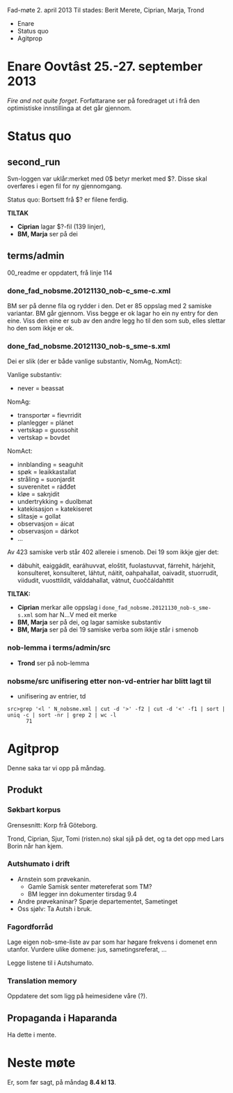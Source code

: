 Fad-møte 2. april 2013
Til stades: Berit Merete, Ciprian, Marja, Trond

* Enare
* Status quo
* Agitprop

#  Enare Oovtâst 25.-27. september 2013

*Fire and not quite forget*. Forfattarane ser på foredraget 
ut i frå den optimistiske innstillinga at det går gjennom.

#  Status quo

##  second_run

Svn-loggen var uklår:merket med 0$ betyr merket med $?. 
Disse skal overføres i egen fil for ny gjennomgang.

Status quo: Bortsett frå $? er filene ferdig.

**TILTAK**
* **Ciprian** lagar $?-fil (139 linjer), 
* **BM, Marja** ser på dei

##  terms/admin

00_readme er oppdatert, frå linje 114

###  done_fad_nobsme.20121130_nob-c_sme-c.xml

BM ser på denne fila og rydder i den.
Det er 85 oppslag med 2 samiske variantar.
BM går gjennom. Viss begge er ok lagar ho ein ny entry for 
den eine. Viss den eine er sub av den andre legg ho til den
som sub, elles slettar ho den som ikkje er ok.

###  done_fad_nobsme.20121130_nob-s_sme-s.xml

Dei er slik (der er både vanlige substantiv, NomAg, NomAct):

Vanlige substantiv:
* never = beassat

NomAg:
* transportør = fievrridit
* planlegger = plánet
* vertskap = guossohit
* vertskap = bovdet

NomAct:
* innblanding = seaguhit
* spøk = leaikkastallat
* stråling = suonjardit
* suverenitet = ráđđet
* kløe = sakŋidit
* undertrykking = duolbmat
* katekisasjon = katekiseret
* slitasje = gollat
* observasjon = áicat
* observasjon = dárkot
* ...

Av 423 samiske verb står 402 allereie i smenob. Dei 19 som ikkje gjer det:

* dábuhit, eaiggádit, earáhuvvat, eloštit, fuolastuvvat, fárrehit, hárjehit, konsulteret, konsulteret, láhtut, náitit, oahpahallat, oaivadit, stuorrudit, viidudit, vuosttildit, válddahallat, vátnut, čuoččáldahttit

**TILTAK:**

* **Ciprian** merkar alle oppslag i 
  `done_fad_nobsme.20121130_nob-s_sme-s.xml` som har N...V
  med eit merke
* **BM, Marja** ser på dei, og lagar samiske substantiv
* **BM, Marja** ser på dei 19 samiske verba som ikkje står i smenob

### nob-lemma i terms/admin/src

* **Trond** ser på nob-lemma

### nobsme/src unifisering etter non-vd-entrier har blitt lagt til
* unifisering av entrier, td

```
src>grep '<l ' N_nobsme.xml | cut -d '>' -f2 | cut -d '<' -f1 | sort | uniq -c | sort -nr | grep 2 | wc -l 
      71
```

# Agitprop

Denne saka tar vi opp på måndag.

## Produkt

### Søkbart korpus

Grensesnitt: Korp frå Göteborg.

Trond, Ciprian, Sjur, Tomi (risten.no) skal sjå på det,
og ta det opp med Lars Borin når han kjem. 

### Autshumato i drift

* Arnstein som prøvekanin.
    - Gamle Samisk senter møtereferat som TM? 
    - BM legger inn dokumenter tirsdag 9.4
* Andre prøvekaninar? Spørje departementet, Sametinget
* Oss sjølv: Ta Autsh i bruk.

### Fagordforråd

Lage eigen nob-sme-liste av par som har høgare
frekvens i domenet enn utanfor.
Vurdere ulike domene: jus, sametingsreferat, ...

Legge listene til i Autshumato.

### Translation memory

Oppdatere det som ligg på heimesidene våre (?).

## Propaganda i Haparanda

Ha dette i mente.

# Neste møte

Er, som før sagt, på måndag **8.4 kl 13**.
